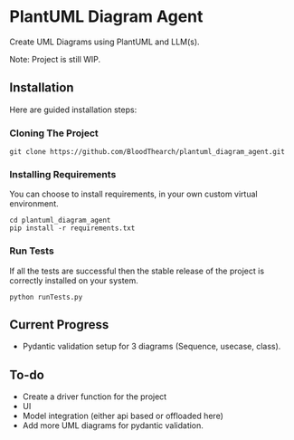
# PlantUML Diagram Agent

Create UML Diagrams using PlantUML and LLM(s).

Note: Project is still WIP.




## Installation

Here are guided installation steps:

### Cloning The Project

```
git clone https://github.com/BloodThearch/plantuml_diagram_agent.git
```

### Installing Requirements

You can choose to install requirements, in your own custom virtual environment.

```
cd plantuml_diagram_agent
pip install -r requirements.txt
```

### Run Tests

If all the tests are successful then the stable release of the project is correctly installed on your system.

```
python runTests.py
```

## Current Progress

- Pydantic validation setup for 3 diagrams (Sequence, usecase, class).

## To-do

- Create a driver function for the project
- UI
- Model integration (either api based or offloaded here)
- Add more UML diagrams for pydantic validation.